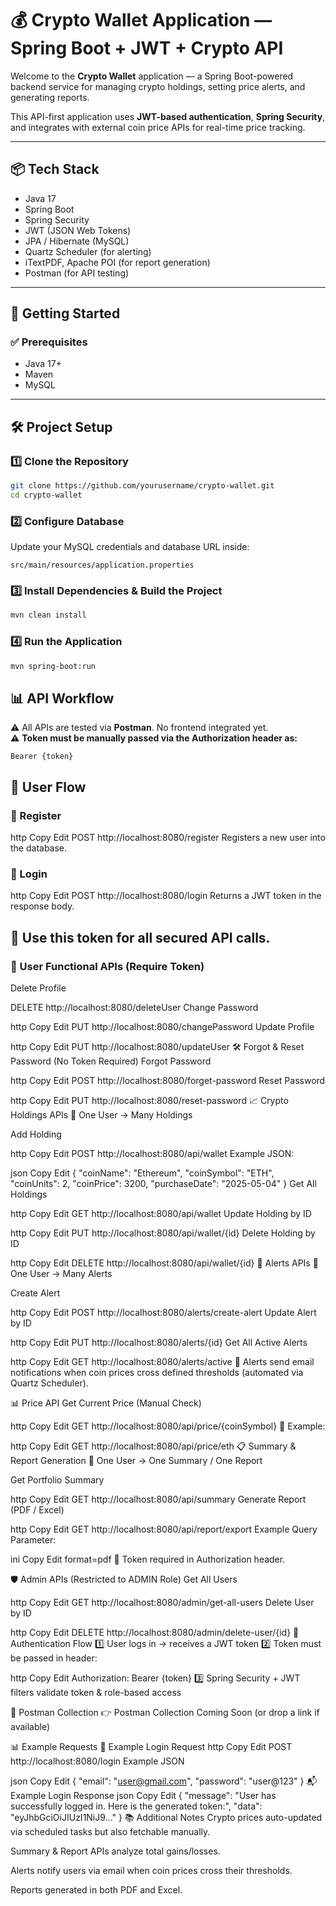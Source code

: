 # 💰 Crypto Wallet Application — Spring Boot + JWT + Crypto API  

Welcome to the **Crypto Wallet** application — a Spring Boot-powered backend service for managing crypto holdings, setting price alerts, and generating reports.

This API-first application uses **JWT-based authentication**, **Spring Security**, and integrates with external coin price APIs for real-time price tracking.

---

## 📦 Tech Stack  

- Java 17  
- Spring Boot  
- Spring Security  
- JWT (JSON Web Tokens)  
- JPA / Hibernate (MySQL)  
- Quartz Scheduler (for alerting)  
- iTextPDF, Apache POI (for report generation)  
- Postman (for API testing)  

---

## 🚀 Getting Started  

### ✅ Prerequisites  

- Java 17+  
- Maven  
- MySQL  

---


## 🛠️ Project Setup  

### 1️⃣ Clone the Repository  

```bash
git clone https://github.com/yourusername/crypto-wallet.git
cd crypto-wallet
```

### 2️⃣ Configure Database  

Update your MySQL credentials and database URL inside:

```properties
src/main/resources/application.properties
```

### 3️⃣ Install Dependencies & Build the Project  

```bash
mvn clean install
```

### 4️⃣ Run the Application  

```bash
mvn spring-boot:run
```

## 📊 API Workflow  

⚠️ All APIs are tested via **Postman**. No frontend integrated yet.  
⚠️ **Token must be manually passed via the Authorization header as:**

```http
Bearer {token}
```

## 📌 User Flow
### 🔐 Register
http
Copy
Edit
POST http://localhost:8080/register
Registers a new user into the database.

### 🔐 Login
http
Copy
Edit
POST http://localhost:8080/login
Returns a JWT token in the response body.

## 📌 Use this token for all secured API calls.

### 🔑 User Functional APIs (Require Token)
Delete Profile

DELETE http://localhost:8080/deleteUser
Change Password

http
Copy
Edit
PUT http://localhost:8080/changePassword
Update Profile

http
Copy
Edit
PUT http://localhost:8080/updateUser
🛠️ Forgot & Reset Password (No Token Required)
Forgot Password

http
Copy
Edit
POST http://localhost:8080/forget-password
Reset Password

http
Copy
Edit
PUT http://localhost:8080/reset-password
📈 Crypto Holdings APIs
📌 One User → Many Holdings

Add Holding

http
Copy
Edit
POST http://localhost:8080/api/wallet
Example JSON:

json
Copy
Edit
{
  "coinName": "Ethereum",
  "coinSymbol": "ETH",
  "coinUnits": 2,
  "coinPrice": 3200,
  "purchaseDate": "2025-05-04"
}
Get All Holdings

http
Copy
Edit
GET http://localhost:8080/api/wallet
Update Holding by ID

http
Copy
Edit
PUT http://localhost:8080/api/wallet/{id}
Delete Holding by ID

http
Copy
Edit
DELETE http://localhost:8080/api/wallet/{id}
📣 Alerts APIs
📌 One User → Many Alerts

Create Alert

http
Copy
Edit
POST http://localhost:8080/alerts/create-alert
Update Alert by ID

http
Copy
Edit
PUT http://localhost:8080/alerts/{id}
Get All Active Alerts

http
Copy
Edit
GET http://localhost:8080/alerts/active
📌 Alerts send email notifications when coin prices cross defined thresholds (automated via Quartz Scheduler).

📊 Price API
Get Current Price (Manual Check)

http
Copy
Edit
GET http://localhost:8080/api/price/{coinSymbol}
📌 Example:

http
Copy
Edit
GET http://localhost:8080/api/price/eth
📋 Summary & Report Generation
📌 One User → One Summary / One Report

Get Portfolio Summary

http
Copy
Edit
GET http://localhost:8080/api/summary
Generate Report (PDF / Excel)

http
Copy
Edit
GET http://localhost:8080/api/report/export
Example Query Parameter:

ini
Copy
Edit
format=pdf
📌 Token required in Authorization header.

🛡️ Admin APIs (Restricted to ADMIN Role)
Get All Users

http
Copy
Edit
GET http://localhost:8080/admin/get-all-users
Delete User by ID

http
Copy
Edit
DELETE http://localhost:8080/admin/delete-user/{id}
📮 Authentication Flow
1️⃣ User logs in → receives a JWT token
2️⃣ Token must be passed in header:

http
Copy
Edit
Authorization: Bearer {token}
3️⃣ Spring Security + JWT filters validate token & role-based access

📮 Postman Collection
👉 Postman Collection Coming Soon
(or drop a link if available)

📊 Example Requests
📩 Example Login Request
http
Copy
Edit
POST http://localhost:8080/login
Example JSON

json
Copy
Edit
{
  "email": "user@gmail.com",
  "password": "user@123"
}
📬 Example Login Response
json
Copy
Edit
{
  "message": "User has successfully logged in. Here is the generated token:",
  "data": "eyJhbGciOiJIUzI1NiJ9..."
}
📚 Additional Notes
Crypto prices auto-updated via scheduled tasks but also fetchable manually.

Summary & Report APIs analyze total gains/losses.

Alerts notify users via email when coin prices cross their thresholds.

Reports generated in both PDF and Excel.


